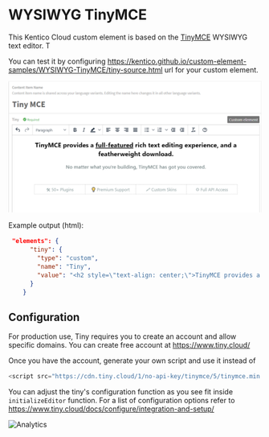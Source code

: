 # WYSIWYG TinyMCE

This Kentico Cloud custom element is based on the [TinyMCE](https://www.tiny.cloud/) WYSIWYG text editor. T

You can test it by configuring https://kentico.github.io/custom-element-samples/WYSIWYG-TinyMCE/tiny-source.html url for your custom element.

![Tiny preview](tiny-preview.png)

Example output (html): 
```json
 "elements": {
      "tiny": {
        "type": "custom",
        "name": "Tiny",
        "value": "<h2 style=\"text-align: center;\">TinyMCE provides a <span style=\"text-decoration: underline;\">full-featured</span> rich text editing experience, and a featherweight download.</h2>\n<p style=\"text-align: center;\"><strong> <span style=\"font-size: 14pt;\"> <span style=\"color: #7e8c8d; font-weight: 600;\">No matter what you're building, TinyMCE has got you covered.</span> </span> </strong></p>\n<p style=\"text-align: center;\">&nbsp;</p>\n<table style=\"border-collapse: collapse; width: 85%; margin-left: auto; margin-right: auto; border: 0;\">\n<tbody>\n<tr>\n<td style=\"width: 25%; text-align: center; padding: 7px;\"><span style=\"color: #95a5a6;\">🛠 50+ Plugins</span></td>\n<td style=\"width: 25%; text-align: center; padding: 7px;\"><span style=\"color: #95a5a6;\">💡 Premium Support</span></td>\n<td style=\"width: 25%; text-align: center; padding: 7px;\"><span style=\"color: #95a5a6;\">🖍 Custom Skins</span></td>\n<td style=\"width: 25%; text-align: center; padding: 7px;\"><span style=\"color: #95a5a6;\">⚙ Full API Access</span></td>\n</tr>\n</tbody>\n</table>"
      }
    }
```

## Configuration

For production use, Tiny requires you to create an account and allow specific domains. You can create free account at https://www.tiny.cloud/

Once you have the account, generate your own script and use it instead of

```javascript
<script src="https://cdn.tiny.cloud/1/no-api-key/tinymce/5/tinymce.min.js" referrerpolicy="origin"></script>
```

You can adjust the tiny's configuration function as you see fit inside `initializeEditor` function. For a list of configuration options refer to https://www.tiny.cloud/docs/configure/integration-and-setup/

![Analytics](https://kentico-ga-beacon.azurewebsites.net/api/UA-69014260-4/Kentico/custom-element-samples/WYSIWYG-TinyMCE?pixel)
